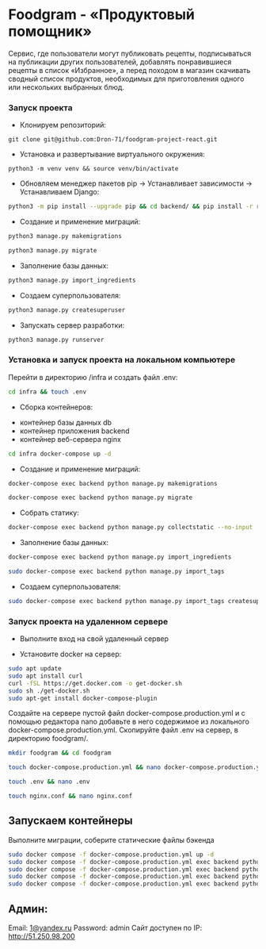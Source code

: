 # Foodgram - «Продуктовый помощник»

Cервис, где пользователи могут публиковать рецепты, подписываться на публикации других пользователей, добавлять понравившиеся рецепты в список «Избранное», а перед походом в магазин скачивать сводный список продуктов, необходимых для приготовления одного или нескольких выбранных блюд.

### Запуск проекта

- Клонируем репозиторий:

```
git clone git@github.com:Dron-71/foodgram-project-react.git
```

- Установка и развертывание виртуального окружения:

```
python3 -m venv venv && source venv/bin/activate
```

- Обновляем менеджер пакетов pip -> Устанавливает зависимости -> Устанавливаем Django:

```bash
python3 -m pip install --upgrade pip && cd backend/ && pip install -r requirements.txt
```

- Создание и применение миграций:

```bash
python3 manage.py makemigrations
```

```bash
python3 manage.py migrate
```

- Заполнение базы данных:

```bash
python3 manage.py import_ingredients
```

- Создаем суперпользователя:

```bash
python3 manage.py createsuperuser
```

- Запускать сервер разработки:

```bash
python3 manage.py runserver
```

### Установка и запуск проекта на локальном компьютере

Перейти в директорию /infra и создать файл .env:

```bash
cd infra && touch .env
```

- Сборка контейнеров:

* контейнер базы данных db
* контейнер приложения backend
* контейнер веб-сервера nginx

```bash
cd infra docker-compose up -d
```

- Создание и применение миграций:

```bash
docker-compose exec backend python manage.py makemigrations
```

```bash
docker-compose exec backend python manage.py migrate
```

- Собрать статику:

```bash
docker-compose exec backend python manage.py collectstatic --no-input
```

- Заполнение базы данных:

```bash
docker-compose exec backend python manage.py import_ingredients
```

```bash
sudo docker-compose exec backend python manage.py import_tags
```

- Создаем суперпользователя:

```bash
sudo docker-compose exec backend python manage.py import_tags createsuperuser
```

### Запуск проекта на удаленном сервере

- Выполните вход на свой удаленный сервер

* Установите docker на сервер:

```bash
sudo apt update
sudo apt install curl
curl -fSL https://get.docker.com -o get-docker.sh
sudo sh ./get-docker.sh
sudo apt-get install docker-compose-plugin
```

Создайте на сервере пустой файл docker-compose.production.yml и с помощью редактора nano добавьте в него содержимое из локального docker-compose.production.yml.
Скопируйте файл .env на сервер, в директорию foodgram/.

```bash
mkdir foodgram && cd foodgram
```

```bash
touch docker-compose.production.yml && nano docker-compose.production.yml
```

```bash
touch .env && nano .env
```

```bash
touch nginx.conf && nano nginx.conf
```

## Запускаем контейнеры

Выполните миграции, соберите статические файлы бэкенда

```bash
sudo docker compose -f docker-compose.production.yml up -d
sudo docker compose -f docker-compose.production.yml exec backend python manage.py migrate
sudo docker compose -f docker-compose.production.yml exec backend python manage.py collectstatic --no-input
sudo docker compose -f docker-compose.production.yml exec backend python manage.py import_ingredients
sudo docker compose -f docker-compose.production.yml exec backend python manage.py createsuperuser
```

## Админ:

Email: 1@yandex.ru
Password: admin
Сайт доступен по IP: http://51.250.98.200
